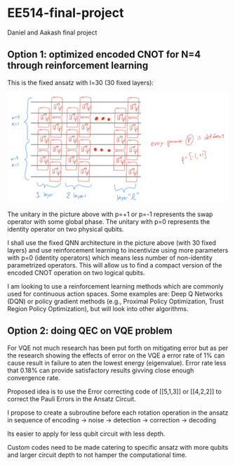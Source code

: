 # EE514-final-project
Daniel and Aakash final project

## **Option 1: optimized encoded CNOT for N=4 through reinforcement learning**

This is the fixed ansatz with l=30 (30 fixed layers):

![Fixed QNN Architecture](./pics/fixed_QNN_architecture.png)


The unitary in the picture above with p=+1 or p=-1 represents the swap operator with some global phase. The unitary with p=0 represents the identity operator on two physical qubits.

I shall use the fixed QNN architecture in the picture above (with 30 fixed layers) and use reinforcement learning to incentivize using more parameters with p=0 (identity operators) which means less number of non-identity parametrized  operators. This will allow us to find a compact version of the encoded CNOT operation on two logical qubits.

I am looking to use a reinforcement learning methods which are commonly used for continuous action spaces. Some examples are: Deep Q Networks (DQN) or policy gradient methods (e.g., Proximal Policy Optimization, Trust Region Policy Optimization), but will look into other algorithms.



## **Option 2: doing QEC on VQE problem**

For VQE not much research has been put forth on mitigating error but as per the research showing the effects of error on the VQE a error rate of 1% can cause result in failure to aten the lowest energy (eigenvalue). Error rate less that 0.18% can provide satisfactory results givving close enough convergence rate.

Proposed idea is to use the Error correcting code of [[5,1,3]] or [[4,2,2]] to correct the Pauli Errors in the Ansatz Circuit.

I propose to create a subroutine before each rotation operation in the ansatz in sequence of encoding -> noise -> detection -> correction -> decoding

Its easier to apply for less qubit circuit with less depth.

Custom codes need to be made catering to specific ansatz with more qubits and larger circuit depth to not hamper the computational time.

